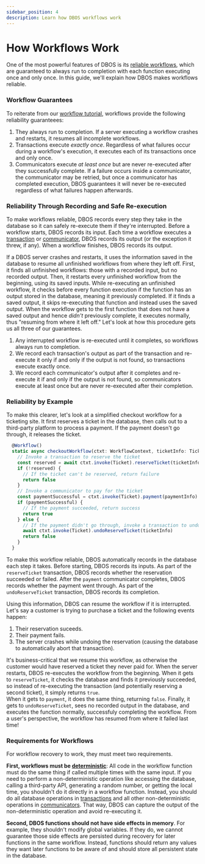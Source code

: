 ```yaml
---
sidebar_position: 4
description: Learn how DBOS workflows work
---
```


# How Workflows Work

One of the most powerful features of DBOS is its [reliable workflows](../tutorials/workflow-tutorial#reliability-guarantees), which are guaranteed to always run to completion with each function executing once and only once.
In this guide, we'll explain how DBOS makes workflows reliable.

### Workflow Guarantees

To reiterate from our [workflow tutorial](../tutorials/workflow-tutorial), workflows provide the following reliability guaranteees:

1.  They always run to completion.  If a server executing a workflow crashes and restarts, it resumes all incomplete workflows.
2.  Transactions execute _exactly once_.  Regardless of what failures occur during a workflow's execution, it executes each of its transactions once and only once.
3.  Communicators execute _at least once_ but are never re-executed after they successfully complete.  If a failure occurs inside a communicator, the communicator may be retried, but once a communicator has completed execution, DBOS guarantees it will never be re-executed regardless of what failures happen afterwards.

### Reliability Through Recording and Safe Re-execution

To make workflows reliable, DBOS records every step they take in the database so it can safely re-execute them if they're interrupted.
Before a workflow starts, DBOS records its input.
Each time a workflow executes a [transaction](../tutorials/transaction-tutorial) or [communicator](../tutorials/communicator-tutorial), DBOS records its output (or the exception it threw, if any).
When a workflow finishes, DBOS records its output.

If a DBOS server crashes and restarts, it uses the information saved in the database to resume all unfinished workflows from where they left off.
First, it finds all unfinished workflows: those with a recorded input, but no recorded output.
Then, it restarts every unfinished workflow from the beginning, using its saved inputs.
While re-executing an unfinished workflow, it checks before every function execution if the function has an output stored in the database, meaning it previously completed.
If it finds a saved output, it skips re-executing that function and instead uses the saved output.
When the workflow gets to the first function that does not have a saved output and hence _didn't_ previously complete, it executes normally, thus "resuming from where it left off."
Let's look at how this procedure gets us all three of our guarantees.

1.  Any interrupted workflow is re-executed until it completes, so workflows always run to completion.
2.  We record each transaction's output as part of the transaction and re-execute it only if and only if the output is not found, so transactions execute exactly once.
3.  We record each communicator's output after it completes and re-execute it if and only if the output is not found, so communicators execute at least once but are never re-executed after their completion.

### Reliability by Example

To make this clearer, let's look at a simplified checkout workflow for a ticketing site.
It first reserves a ticket in the database, then calls out to a third-party platform to process a payment.
If the payment doesn't go through, it releases the ticket.

```javascript
  @Workflow()
  static async checkoutWorkflow(ctxt: WorkflowContext, ticketInfo: TicketInfo, paymentInfo: PaymentInfo) {
    // Invoke a transaction to reserve the ticket
    const reserved = await ctxt.invoke(Ticket).reserveTicket(ticketInfo)
    if (!reserved) {
      // If the ticket can't be reserved, return failure
      return false
    }
    // Invoke a communicator to pay for the ticket
    const paymentSuccessful = ctxt.invoke(Ticket).payment(paymentInfo)
    if (paymentSuccessful) {
      // If the payment succeeded, return success
      return true
    } else {
      // If the payment didn't go through, invoke a transaction to undo the reservation and return failure
      await ctxt.invoke(Ticket).undoReserveTicket(ticketInfo)
      return false
    }
  }
```

To make this workflow reliable, DBOS automatically records in the database each step it takes.
Before starting, DBOS records its inputs.
As part of the `reserveTicket` transaction, DBOS records whether the reservation succeeded or failed.
After the `payment` communicator completes, DBOS records whether the payment went through.
As part of the `undoReserveTicket` transaction, DBOS records its completion.

Using this information, DBOS can resume the workflow if it is interrupted.
Let's say a customer is trying to purchase a ticket and the following events happen:

1. Their reservation suceeds.
2. Their payment fails.
3. The server crashes while undoing the reservation (causing the database to automatically abort that transaction).

It's business-critical that we resume this workflow, as otherwise the customer would have reserved a ticket they never paid for.
When the server restarts, DBOS re-executes the workflow from the beginning.
When it gets to `reserveTicket`, it checks the database and finds it previously succeeded, so instead of re-executing the transaction (and potentially reserving a second ticket), it simply returns `true`.  
When it gets to `payment`, it does the same thing, returning `false`.
Finally, it gets to `undoReserveTicket`, sees no recorded output in the database, and executes the function normally, successfuly completing the workflow.
From a user's perspective, the workflow has resumed from where it failed last time!

### Requirements for Workflows

For workflow recovery to work, they must meet two requirements.

**First, workflows must be [deterministic](../tutorials/workflow-tutorial#determinism)**: All code in the workflow function must do the same thing if called multiple times with the same input.
If you need to perform a non-deterministic operation like accessing the database, calling a third-party API, generating a random number, or getting the local time, you shouldn't do it directly in a workflow function.
Instead, you should do all database operations in [transactions](../tutorials/transaction-tutorial) and all other non-deterministic operations in [communicators](../tutorials/communicator-tutorial).
That way, DBOS can capture the output of the non-deterministic operation and avoid re-executing it.

**Second, DBOS functions should not have side effects in memory**.
For example, they shouldn't modify global variables.
If they do, we cannot guarantee those side effects are persisted during recovery for later functions in the same workflow.
Instead, functions should return any values they want later functions to be aware of and should store all persistent state in the database.
